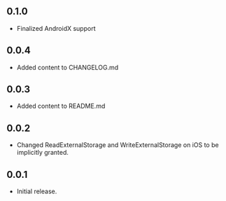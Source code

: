 ## 0.1.0

* Finalized AndroidX support

## 0.0.4

* Added content to CHANGELOG.md

## 0.0.3

* Added content to README.md

## 0.0.2

* Changed ReadExternalStorage and WriteExternalStorage on iOS to be implicitly granted.

## 0.0.1

* Initial release.
